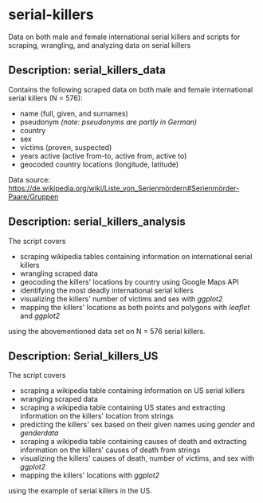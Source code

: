 # serial-killers
Data on both male and female international serial killers and scripts for scraping, wrangling, and analyzing data on serial killers

## Description: serial_killers_data

Contains the following scraped data on both male and female international serial killers (N = 576):

* name (full, given, and surnames)
* pseudonym *(note: pseudonyms are partly in German)*
* country
* sex
* victims (proven, suspected)
* years active (active from-to, active from, active to)
* geocoded country locations (longitude, latitude)

Data source: https://de.wikipedia.org/wiki/Liste_von_Serienmördern#Serienmörder-Paare/Gruppen

## Description: serial_killers_analysis

The script covers

* scraping wikipedia tables containing information on international serial killers
* wrangling scraped data
* geocoding the killers' locations by country using Google Maps API
* identifying the most deadly international serial killers
* visualizing the killers' number of victims and sex with *ggplot2*
* mapping the killers' locations as both points and polygons with *leaflet* and *ggplot2*
  
using the abovementioned data set on N = 576 serial killers.  

## Description: Serial_killers_US

The script covers

* scraping a wikipedia table containing information on US serial killers
* wrangling scraped data
* scraping a wikipedia table containing US states and extracting information on the killers' location from strings
* predicting the killers' sex based on their given names using *gender* and *genderdata*
* scraping a wikipedia table containing causes of death and extracting information on the killers' causes of death from strings
* visualizing the killers' causes of death, number of victims, and sex with *ggplot2*
* mapping the killers' locations with *ggplot2*

using the example of serial killers in the US. 
